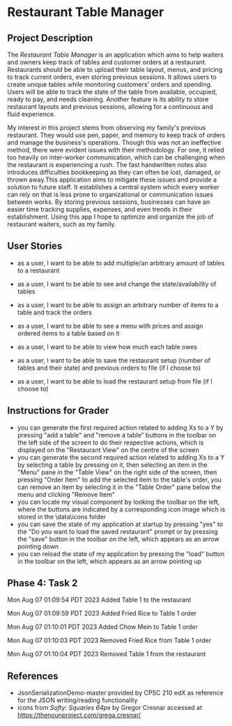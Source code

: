 [//]: # (# My Personal Project)

[//]: # ()
[//]: # (## A subtitle)

[//]: # ()
[//]: # (A *bulleted* list:)

[//]: # (- item 1)

[//]: # (- item 2)

[//]: # (- item 3)

[//]: # ()
[//]: # (An example of text with **bold** and *italic* fonts.)

# Restaurant Table Manager

## Project Description

The *Restaurant Table Manager* is an application which aims to help waiters and owners keep track of tables and customer
orders at a restaurant. Restaurants should be able to upload their table layout, menus, and pricing to track current 
orders, even storing previous sessions. It allows users to create unique tables while monitoring customers' orders and 
spending. Users will be able to track the state of the table from available, occupied, ready to pay, and needs cleaning. 
Another feature is its ability to store restaurant layouts and previous sessions, allowing for a continuous and fluid experience.

My interest in this project stems from observing my family's previous restaurant. They would use pen, paper, and memory
to keep track of orders and manage the business's operations. Though this was not an ineffective method, there were
evident issues with their methodology. For one, it relied too heavily on inter-worker communication, which can be
challenging when the restaurant is experiencing a rush. The fast handwritten notes also introduces difficulties
bookkeeping as they can often be lost, damaged, or thrown away.This application aims to mitigate these issues and 
provide a solution to future staff. It establishes a central system which every worker can rely on that is less prone
to organizational or communication issues between works. By storing previous sessions, businesses can have an easier
time tracking supplies, expenses, and even trends in their establishment. Using this app I hope to optimize and organize
the job of restaurant waiters, such as my family.

## User Stories

- as a user, I want to be able to add multiple/an arbitrary amount of tables to a restaurant 
- as a user, I want to be able to see and change the state/availability of tables
- as a user, I want to be able to assign an arbitrary number of items to a table and track the orders
- as a user, I want to be able to see a menu with prices and assign ordered items to a table based on it
- as a user, I want to be able to view how much each table owes

- as a user, I want to be able to save the restaurant setup (number of tables and their state) and previous orders to file (if I choose to)
- as a user, I want to be able to load the restaurant setup from file (if I choose to)

## Instructions for Grader

- you can generate the first required action related to adding Xs to a Y by pressing "add a table" and "remove a table" buttons in the toolbar on the left side of the screen to do their respective actions, which is displayed on the "Restaurant View" on the centre of the screen
- you can generate the second required action related to adding Xs to a Y by selecting a table by pressing on it, then selecting an item in the "Menu" pane in the "Table View" on the right side of the screen, then pressing "Order Item" to add the selected item to the table's order, you can remove an item by selecting it in the "Table Order" pane below the menu and clicking "Remove Item"
- you can locate my visual component by looking the toolbar on the left, where the buttons are indicated by a corresponding icon image which is stored in the \data\icons folder
- you can save the state of my application at startup by pressing "yes" to the "Do you want to load the saved restaurant" prompt or by pressing the "save" button in the toolbar on the left, which appears as an arrow pointing down
- you can reload the state of my application by pressing the "load" button in the toolbar on the left, which appears as an arrow pointing up

## Phase 4: Task 2

Mon Aug 07 01:09:54 PDT 2023
Added Table 1 to the restaurant

Mon Aug 07 01:09:59 PDT 2023
Added Fried Rice to Table 1 order

Mon Aug 07 01:10:01 PDT 2023
Added Chow Mein to Table 1 order

Mon Aug 07 01:10:03 PDT 2023
Removed Fried Rice from Table 1 order

Mon Aug 07 01:10:04 PDT 2023
Removed Table 1 from the restaurant


## References
- JsonSerializationDemo-master provided by CPSC 210 edX as reference for the JSON writing/reading functionality
- icons from *Softy: Squaries 64px* by Gregor Cresnar accessed at https://thenounproject.com/grega.cresnar/